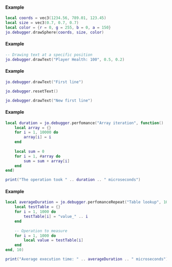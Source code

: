 <!-- #region jo.debugger.drawSphere -->
#### Example
```lua
local coords = vec3(1234.56, 789.01, 123.45)
local size = vec3(0.7, 0.7, 0.7)
local color = {r = 0, g = 255, b = 0, a = 150}
jo.debugger.drawSphere(coords, size, color)
```
<!-- #endregion jo.debugger.drawSphere -->


<!-- #region jo.debugger.drawText -->
#### Example
```lua
-- Drawing text at a specific position
jo.debugger.drawText("Player Health: 100", 0.5, 0.2)
```
<!-- #endregion jo.debugger.drawText -->


<!-- #region jo.debugger.resetText -->
#### Example
```lua
jo.debugger.drawText("First line")

jo.debugger.resetText()

jo.debugger.drawText("New first line")
```
<!-- #endregion jo.debugger.resetText -->


<!-- #region jo.debugger.perfomance -->
#### Example
```lua
local duration = jo.debugger.perfomance("Array iteration", function()
    local array = {}
    for i = 1, 10000 do
        array[i] = i
    end
    
    local sum = 0
    for i = 1, #array do
        sum = sum + array[i]
    end
end)

print("The operation took " .. duration .. " microseconds")
```
<!-- #endregion jo.debugger.perfomance -->


<!-- #region jo.debugger.perfomanceRepeat -->
#### Example
```lua
local averageDuration = jo.debugger.perfomanceRepeat("Table lookup", 100, function()
    local testTable = {}
    for i = 1, 1000 do
        testTable[i] = "value_" .. i
    end
    
    -- Operation to measure
    for i = 1, 1000 do
        local value = testTable[i]
    end
end, 10)

print("Average execution time: " .. averageDuration .. " microseconds")
```
<!-- #endregion jo.debugger.perfomanceRepeat -->

